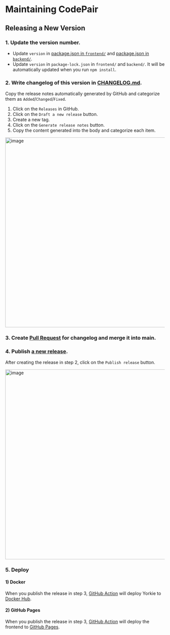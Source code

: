 # Maintaining CodePair

## Releasing a New Version

### 1. Update the version number.

- Update `version` in [package.json in `frontend/`](https://github.com/yorkie-team/codepair/blob/1f10dff1d9c253f921ba136c812383fbb292078f/frontend/package.json#L5) and [package.json in `backend/`](https://github.com/yorkie-team/codepair/blob/1f10dff1d9c253f921ba136c812383fbb292078f/backend/package.json#L3).
- Update `version` in `package-lock.json` in `frontend/` and `backend/`. It will be automatically updated when you run `npm install`.

### 2. Write changelog of this version in [CHANGELOG.md](https://github.com/yorkie-team/codepair/blob/main/CHANGELOG.md).

Copy the release notes automatically generated by GitHub and categorize them as `Added`/`Changed`/`Fixed`.

1. Click on the `Releases` in GitHub.
2. Click on the `Draft a new release` button.
3. Create a new tag.
4. Click on the `Generate release notes` button.
5. Copy the content generated into the body and categorize each item.

<img width="600" alt="image" src="https://user-images.githubusercontent.com/81357083/233356577-acc1dd33-5ad5-4b51-9f2e-6c771a063ccd.png">

### 3. Create [Pull Request](https://github.com/yorkie-team/codepair/commits/main/CHANGELOG.md) for changelog and merge it into main.

### 4. Publish [a new release](https://github.com/yorkie-team/codepair/releases/new).

After creating the release in step 2, click on the `Publish release` button.

<img width="600" alt="image" src="https://user-images.githubusercontent.com/81357083/233360815-86b723ec-3e63-4640-af1f-e61f61519549.png">

### 5. Deploy

#### 1) Docker

When you publish the release in step 3, [GitHub Action](https://github.com/yorkie-team/codepair/blob/main/.github/workflows/docker-publish.yaml) will deploy Yorkie to [Docker Hub](https://hub.docker.com/r/yorkieteam/codepair/tags).

#### 2) GitHub Pages

When you publish the release in step 3, [GitHub Action](https://github.com/yorkie-team/codepair/blob/main/.github/workflows/gh_pages.yaml) will deploy the frontend to [GitHub Pages](https://codepair.yorkie.dev).
